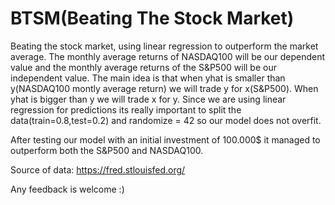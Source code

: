 
# BTSM(Beating The Stock Market)

Beating the stock market, using linear regression to outperform the market average. The monthly average returns of NASDAQ100 will be our dependent value and the monthly average returns of the S&P500 will be our independent value. The main idea is that when yhat is smaller than y(NASDAQ100 montly average return) we will trade y for x(S&P500). When yhat is bigger than y we will trade x for y. Since we are using linear regression for predictions its really important to split the data(train=0.8,test=0.2) and randomize = 42 so our model does not overfit.

After testing our model with an initial investment of 100.000$ it managed to outperform both the S&P500 and NASDAQ100.

Source of data: https://fred.stlouisfed.org/ 

Any feedback is welcome :)